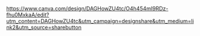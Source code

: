 https://www.canva.com/design/DAGHowZU4tc/O4h454mI9RDz-fhu0MxkaA/edit?utm_content=DAGHowZU4tc&utm_campaign=designshare&utm_medium=link2&utm_source=sharebutton
